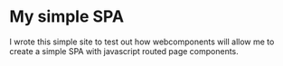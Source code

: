 # My simple SPA

I wrote this simple site to test out how webcomponents will allow me to create a simple SPA with javascript routed page components.